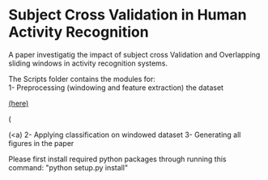 <h1>Subject Cross Validation in Human Activity Recognition</h1>

A paper investigatig the impact of subject cross Validation and Overlapping sliding windows in activity recognition systems.

The Scripts folder contains the modules for:  
1- Preprocessing (windowing and feature extraction) the dataset 

<a href="https://archive.ics.uci.edu/ml/datasets/REALDISP+Activity+Recognition+Dataset"> (here) </a>


(<p>(<a) 
2- Applying classification on windowed dataset
3- Generating all figures in the paper 

Please first install required python packages through running this command:
 "python setup.py install"




